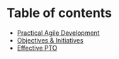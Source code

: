 # Table of contents

* [Practical Agile Development](README.md)
* [Objectives & Initiatives](objectives-and-initiatives.md)
* [Effective PTO](effective-pto.md)
